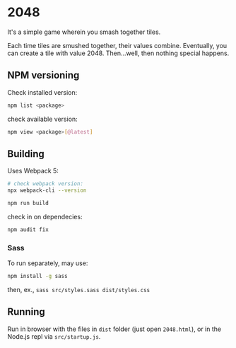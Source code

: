 # 2048

It's a simple game wherein you smash together tiles. 

Each time tiles are smushed together, their values combine. Eventually, you can create a tile with value 2048. Then...well, then nothing special happens.

## NPM versioning

Check installed version:

```bash
npm list <package>
```

check available version:

```bash
npm view <package>[@latest]
```

## Building

Uses Webpack 5:

```bash
# check webpack version:
npx webpack-cli --version

npm run build
```

check in on dependecies:

```bash
npm audit fix
```

### Sass

To run separately, may use:

```bash
npm install -g sass
```

then, ex., `sass src/styles.sass dist/styles.css`

## Running

Run in browser with the files in `dist` folder (just open `2048.html`), or in the Node.js repl via `src/startup.js`.
